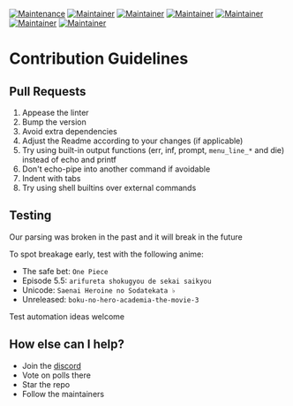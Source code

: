 [![Maintenance](https://img.shields.io/badge/Maintained%3F-yes-brightgreen.svg)](https://GitHub.com/pystardust/ani-cli/graphs/commit-activity)
[![Maintainer](https://img.shields.io/badge/maintainer-pystardust-blue)](https://github.com/pystardust)
[![Maintainer](https://img.shields.io/badge/maintainer-ura43-blue)](https://github.com/ura43)
[![Maintainer](https://img.shields.io/badge/maintainer-RayGL-blue)](https://github.com/RaynardGerraldo)
[![Maintainer](https://img.shields.io/badge/maintainer-Dink4n-blue)](https://github.com/Dink4n)
[![Maintainer](https://img.shields.io/badge/maintainer-CoolnsX-blue)](https://github.com/CoolnsX)
[![Maintainer](https://img.shields.io/badge/maintainer-Derisis13-blue)](https://github.com/Derisis13)

# Contribution Guidelines

## Pull Requests

1. Appease the linter
2. Bump the version
3. Avoid extra dependencies
4. Adjust the Readme according to your changes (if applicable)
7. Try using built-in output functions (err, inf, prompt, `menu_line_*` and die) instead of echo and printf
8. Don't echo-pipe into another command if avoidable
9. Indent with tabs
10. Try using shell builtins over external commands

## Testing

Our parsing was broken in the past and it will break in the future

To spot breakage early, test with the following anime:

- The safe bet: `One Piece`
- Episode 5.5: `arifureta shokugyou de sekai saikyou`
- Unicode: `Saenai Heroine no Sodatekata ♭`
- Unreleased: `boku-no-hero-academia-the-movie-3`

Test automation ideas welcome

## How else can I help?

- Join the [discord](https://discord.gg/aqu7GpqVmR)
- Vote on polls there
- Star the repo
- Follow the maintainers
